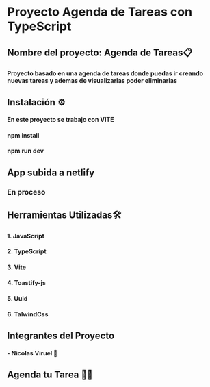 #  Proyecto Agenda de Tareas con TypeScript

## Nombre del proyecto: Agenda de Tareas📋

#### Proyecto basado en una agenda de tareas donde puedas ir creando nuevas tareas y ademas de visualizarlas poder eliminarlas

## Instalación ⚙️ 

#### En este proyecto se trabajo con VITE

#### npm install
#### npm run dev

## App subida a netlify
### En proceso

## Herramientas Utilizadas🛠️

#### 1. JavaScript
#### 2. TypeScript
#### 3. Vite
#### 4. Toastify-js
#### 5. Uuid
#### 6. TalwindCss


## Integrantes del Proyecto

#### - Nicolas Viruel 🐤

## Agenda tu Tarea 🎈💯


